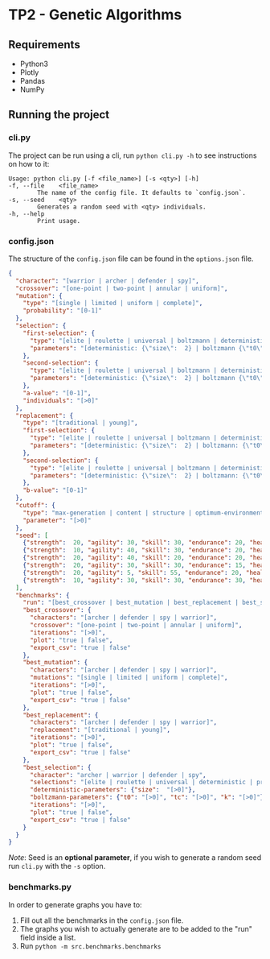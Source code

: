 # TP2 - Genetic Algorithms
## Requirements
- Python3
- Plotly
- Pandas
- NumPy

## Running the project
### cli.py
The project can be run using a cli, run `python cli.py -h` to see instructions on how to it:
```
Usage: python cli.py [-f <file_name>] [-s <qty>] [-h]
-f, --file    <file_name>
        The name of the config file. It defaults to `config.json`.
-s, --seed    <qty>
        Generates a random seed with <qty> individuals.
-h, --help
        Print usage.
```

### config.json
The structure of the `config.json` file can be found in the `options.json` file.
```json
{
  "character": "[warrior | archer | defender | spy]",
  "crossover": "[one-point | two-point | annular | uniform]",
  "mutation": {
    "type": "[single | limited | uniform | complete]",
    "probability": "[0-1]"
  },
  "selection": {
    "first-selection": {
      "type": "[elite | roulette | universal | boltzmann | deterministic | probabilistic]",
      "parameters": "[deterministic: {\"size\":  2} | boltzmann {\"t0\": 10, \"tc\": 5, \"k\": 2, \"generation\": 10} | else: {} ]"
    },
    "second-selection": {
      "type": "[elite | roulette | universal | boltzmann | deterministic | probabilistic]",
      "parameters": "[deterministic: {\"size\":  2} | boltzmann {\"t0\": 10, \"tc\": 5, \"k\": 2, \"generation\": 10} | else: {} ]"
    },
    "a-value": "[0-1]",
    "individuals": "[>0]"
  },
  "replacement": {
    "type": "[traditional | young]",
    "first-selection": {
      "type": "[elite | roulette | universal | boltzmann | deterministic | probabilistic]",
      "parameters": "[deterministic: {\"size\":  2} | boltzmann: {\"t0\": 10, \"tc\": 5, \"k\": 2, \"generation\": 10} | else: {} ]"
    },
    "second-selection": {
      "type": "[elite | roulette | universal | boltzmann | deterministic | probabilistic]",
      "parameters": "[deterministic: {\"size\":  2} | boltzmann: {\"t0\": 10, \"tc\": 5, \"k\": 2, \"generation\": 10} | else: {} ]"
    },
    "b-value": "[0-1]"
  },
  "cutoff": {
    "type": "max-generation | content | structure | optimum-environment",
    "parameter": "[>0]"
  },
  "seed": [
    {"strength":  20, "agility": 30, "skill": 30, "endurance": 20, "health": 50, "height": 1.7 },
    {"strength":  10, "agility": 40, "skill": 30, "endurance": 20, "health": 50, "height": 1.31 },
    {"strength":  20, "agility": 40, "skill": 20, "endurance": 20, "health": 50, "height": 1.4 },
    {"strength":  20, "agility": 30, "skill": 30, "endurance": 15, "health": 55, "height": 1.5 },
    {"strength":  20, "agility": 5, "skill": 55, "endurance": 20, "health": 50, "height": 1.6 },
    {"strength":  10, "agility": 30, "skill": 30, "endurance": 30, "health": 50, "height": 2 }
  ],
  "benchmarks": {
    "run": "[best_crossover | best_mutation | best_replacement | best_selection | global_analisis]",
    "best_crossover": {
      "characters": "[archer | defender | spy | warrior]",
      "crossover": "[one-point | two-point | annular | uniform]",
      "iterations": "[>0]",
      "plot": "true | false",
      "export_csv": "true | false"
    },
    "best_mutation": {
      "characters": "[archer | defender | spy | warrior]",
      "mutations": "[single | limited | uniform | complete]",
      "iterations": "[>0]",
      "plot": "true | false",
      "export_csv": "true | false"
    },
    "best_replacement": {
      "characters": "[archer | defender | spy | warrior]",
      "replacement": "[traditional | young]",
      "iterations": "[>0]",
      "plot": "true | false",
      "export_csv": "true | false"
    },
    "best_selection": {
      "character": "archer | warrior | defender | spy",
      "selections": "[elite | roulette | universal | deterministic | probabilistic | boltzmann]",
      "deterministic-parameters": {"size":  "[>0]"},
      "boltzmann-parameters": {"t0": "[>0]", "tc": "[>0]", "k": "[>0]"},
      "iterations": "[>0]",
      "plot": "true | false",
      "export_csv": "true | false"
    }
  }
}
```
_Note_: Seed is an **optional parameter**, if you wish to generate a random seed run `cli.py` with the `-s` option.

### benchmarks.py
In order to generate graphs you have to:
1. Fill out all the benchmarks in the `config.json` file.
2. The graphs you wish to actually generate are to be added to the "run" field inside a list.
3. Run `python -m src.benchmarks.benchmarks`
